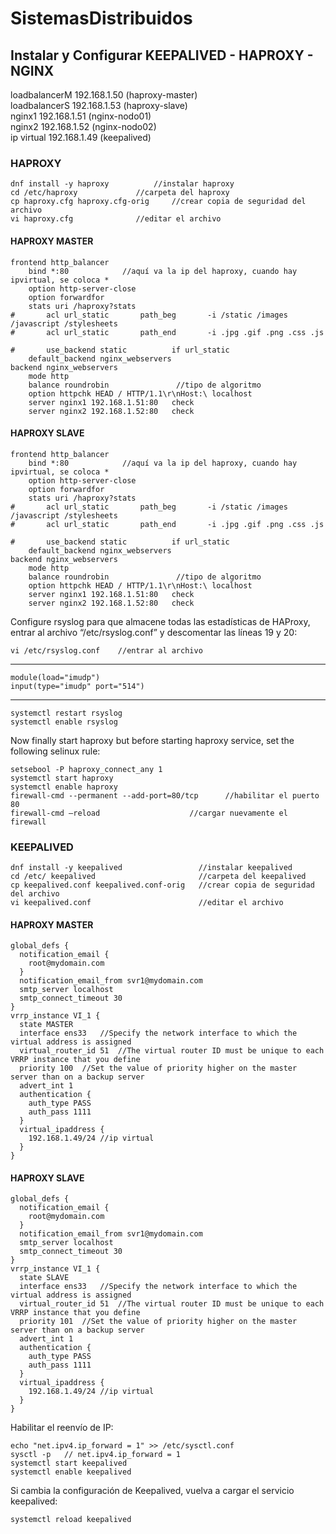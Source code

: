 # SistemasDistribuidos

## Instalar y Configurar KEEPALIVED - HAPROXY - NGINX
loadbalancerM	192.168.1.50 (haproxy-master)  
loadbalancerS	192.168.1.53 (haproxy-slave)  
nginx1		192.168.1.51 (nginx-nodo01)  
nginx2		192.168.1.52 (nginx-nodo02)  
ip virtual	192.168.1.49 (keepalived)  

### HAPROXY
```
dnf install -y haproxy			//instalar haproxy
cd /etc/haproxy				//carpeta del haproxy
cp haproxy.cfg haproxy.cfg-orig		//crear copia de seguridad del archivo
vi haproxy.cfg				//editar el archivo
```
#### HAPROXY MASTER
```
frontend http_balancer
	bind *:80            //aquí va la ip del haproxy, cuando hay ipvirtual, se coloca *
	option http-server-close
	option forwardfor
	stats uri /haproxy?stats
#    	acl url_static       path_beg       -i /static /images /javascript /stylesheets
#    	acl url_static       path_end       -i .jpg .gif .png .css .js

#    	use_backend static          if url_static
	default_backend nginx_webservers
backend nginx_webservers
	mode http
	balance roundrobin               //tipo de algoritmo
	option httpchk HEAD / HTTP/1.1\r\nHost:\ localhost
	server nginx1 192.168.1.51:80	check
	server nginx2 192.168.1.52:80	check
```
#### HAPROXY SLAVE
```
frontend http_balancer
	bind *:80            //aquí va la ip del haproxy, cuando hay ipvirtual, se coloca *
	option http-server-close
	option forwardfor
	stats uri /haproxy?stats
#    	acl url_static       path_beg       -i /static /images /javascript /stylesheets
#    	acl url_static       path_end       -i .jpg .gif .png .css .js

#    	use_backend static          if url_static
	default_backend nginx_webservers
backend nginx_webservers
	mode http
	balance roundrobin               //tipo de algoritmo
	option httpchk HEAD / HTTP/1.1\r\nHost:\ localhost
	server nginx1 192.168.1.51:80	check
	server nginx2 192.168.1.52:80	check
```
Configure rsyslog para que almacene todas las estadísticas de HAProxy, entrar al archivo “/etc/rsyslog.conf” y descomentar las líneas 19 y 20:  
```
vi /etc/rsyslog.conf	//entrar al archivo
```
___
```
module(load="imudp")
input(type="imudp" port="514")
```
___
```
systemctl restart rsyslog
systemctl enable rsyslog
```
Now finally start haproxy but before starting haproxy service, set the following selinux rule:  
```
setsebool -P haproxy_connect_any 1
systemctl start haproxy
systemctl enable haproxy
firewall-cmd --permanent --add-port=80/tcp		//habilitar el puerto 80
firewall-cmd –reload					//cargar nuevamente el firewall
```
### KEEPALIVED
```
dnf install -y keepalived                 //instalar keepalived
cd /etc/ keepalived                       //carpeta del keepalived
cp keepalived.conf keepalived.conf-orig   //crear copia de seguridad del archivo
vi keepalived.conf                        //editar el archivo
```
#### HAPROXY MASTER
```
global_defs {
  notification_email {
    root@mydomain.com
  }
  notification_email_from svr1@mydomain.com
  smtp_server localhost
  smtp_connect_timeout 30
}
vrrp_instance VI_1 {
  state MASTER
  interface ens33	//Specify the network interface to which the virtual address is assigned
  virtual_router_id 51	//The virtual router ID must be unique to each VRRP instance that you define
  priority 100	//Set the value of priority higher on the master server than on a backup server
  advert_int 1
  authentication {
    auth_type PASS
    auth_pass 1111
  }
  virtual_ipaddress {
    192.168.1.49/24	//ip virtual
  }
}
```
#### HAPROXY SLAVE
```
global_defs {
  notification_email {
    root@mydomain.com
  }
  notification_email_from svr1@mydomain.com
  smtp_server localhost
  smtp_connect_timeout 30
}
vrrp_instance VI_1 {
  state SLAVE
  interface ens33	//Specify the network interface to which the virtual address is assigned
  virtual_router_id 51	//The virtual router ID must be unique to each VRRP instance that you define
  priority 101	//Set the value of priority higher on the master server than on a backup server
  advert_int 1
  authentication {
    auth_type PASS
    auth_pass 1111
  }
  virtual_ipaddress {
    192.168.1.49/24	//ip virtual
  }
}
```
Habilitar el reenvío de IP:
```
echo "net.ipv4.ip_forward = 1" >> /etc/sysctl.conf
sysctl -p	// net.ipv4.ip_forward = 1
systemctl start keepalived
systemctl enable keepalived
```
Si cambia la configuración de Keepalived, vuelva a cargar el servicio keepalived:  
```
systemctl reload keepalived
```
